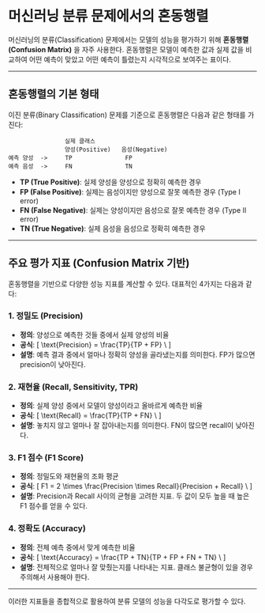# 머신러닝 분류 문제에서의 혼동행렬

머신러닝의 분류(Classification) 문제에서는 모델의 성능을 평가하기 위해 **혼동행렬(Confusion Matrix)** 을 자주 사용한다. 혼동행렬은 모델이 예측한 값과 실제 값을 비교하여 어떤 예측이 맞았고 어떤 예측이 틀렸는지 시각적으로 보여주는 표이다.

---

## 혼동행렬의 기본 형태

이진 분류(Binary Classification) 문제를 기준으로 혼동행렬은 다음과 같은 형태를 가진다:

```
                실제 클래스
                양성(Positive)   음성(Negative)
예측 양성  ->     TP               FP
예측 음성  ->     FN               TN
```

- **TP (True Positive)**: 실제 양성을 양성으로 정확히 예측한 경우
- **FP (False Positive)**: 실제는 음성이지만 양성으로 잘못 예측한 경우 (Type I error)
- **FN (False Negative)**: 실제는 양성이지만 음성으로 잘못 예측한 경우 (Type II error)
- **TN (True Negative)**: 실제 음성을 음성으로 정확히 예측한 경우

---

## 주요 평가 지표 (Confusion Matrix 기반)

혼동행렬을 기반으로 다양한 성능 지표를 계산할 수 있다. 대표적인 4가지는 다음과 같다:

### 1. 정밀도 (Precision)

- **정의**: 양성으로 예측한 것들 중에서 실제 양성의 비율
- **공식**: \[ \text{Precision} = \frac{TP}{TP + FP} \ ]
- **설명**: 예측 결과 중에서 얼마나 정확히 양성을 골라냈는지를 의미한다. FP가 많으면 precision이 낮아진다.

### 2. 재현율 (Recall, Sensitivity, TPR)

- **정의**: 실제 양성 중에서 모델이 양성이라고 올바르게 예측한 비율
- **공식**: \[ \text{Recall} = \frac{TP}{TP + FN} \ ]
- **설명**: 놓치지 않고 얼마나 잘 잡아내는지를 의미한다. FN이 많으면 recall이 낮아진다.

### 3. F1 점수 (F1 Score)

- **정의**: 정밀도와 재현율의 조화 평균
- **공식**: \[ F1 = 2 \times \frac{Precision \times Recall}{Precision + Recall} \ ]
- **설명**: Precision과 Recall 사이의 균형을 고려한 지표. 두 값이 모두 높을 때 높은 F1 점수를 얻을 수 있다.

### 4. 정확도 (Accuracy)

- **정의**: 전체 예측 중에서 맞게 예측한 비율
- **공식**: \[ \text{Accuracy} = \frac{TP + TN}{TP + FP + FN + TN} \ ]
- **설명**: 전체적으로 얼마나 잘 맞췄는지를 나타내는 지표. 클래스 불균형이 있을 경우 주의해서 사용해야 한다.

---

이러한 지표들을 종합적으로 활용하여 분류 모델의 성능을 다각도로 평가할 수 있다.

